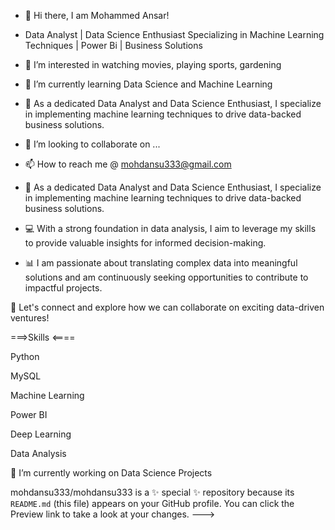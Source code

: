 - 👋  Hi there, I am Mohammed Ansar!

- Data Analyst | Data Science Enthusiast Specializing in Machine Learning Techniques | Power Bi | Business Solutions
- 👀 I’m interested in watching movies, playing sports, gardening
- 🌱 I’m currently learning Data Science and Machine Learning 
- 🚀 As a dedicated Data Analyst and Data Science Enthusiast, I specialize in implementing machine learning techniques to drive data-backed business solutions.
- 💞️ I’m looking to collaborate on ...
- 📫 How to reach me @ mohdansu333@gmail.com
- 🚀 As a dedicated Data Analyst and Data Science Enthusiast, I specialize in implementing machine learning techniques to drive data-backed business solutions.
- 💻 With a strong foundation in data analysis, I aim to leverage my skills to provide valuable insights for informed decision-making.

- 📊 I am passionate about translating complex data into meaningful solutions and am continuously seeking opportunities to contribute to impactful projects.

🔗 Let's connect and explore how we can collaborate on exciting data-driven ventures!

===>Skills <====

Python

MySQL

Machine Learning

Power BI

Deep Learning

Data Analysis

🔭 I’m currently working on Data Science Projects



mohdansu333/mohdansu333 is a ✨ special ✨ repository because its `README.md` (this file) appears on your GitHub profile.
You can click the Preview link to take a look at your changes.
--->
